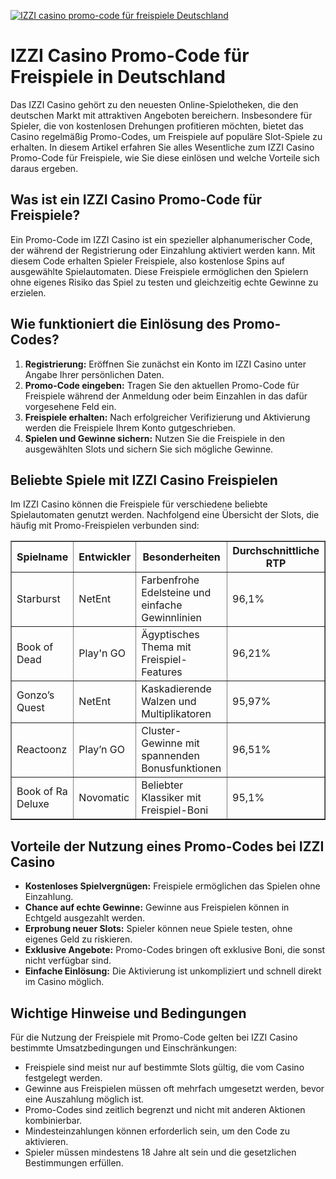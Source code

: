 [![IZZI casino promo-code für freispiele Deutschland](https://123-caf.pages.dev/gitsignup.png)](https://vrmoo.ru/Bt82HjjY)

<h1>IZZI Casino Promo-Code für Freispiele in Deutschland</h1> <p>Das IZZI Casino gehört zu den neuesten Online-Spielotheken, die den deutschen Markt mit attraktiven Angeboten bereichern. Insbesondere für Spieler, die von kostenlosen Drehungen profitieren möchten, bietet das Casino regelmäßig Promo-Codes, um Freispiele auf populäre Slot-Spiele zu erhalten. In diesem Artikel erfahren Sie alles Wesentliche zum IZZI Casino Promo-Code für Freispiele, wie Sie diese einlösen und welche Vorteile sich daraus ergeben.</p> <h2>Was ist ein IZZI Casino Promo-Code für Freispiele?</h2> <p>Ein Promo-Code im IZZI Casino ist ein spezieller alphanumerischer Code, der während der Registrierung oder Einzahlung aktiviert werden kann. Mit diesem Code erhalten Spieler Freispiele, also kostenlose Spins auf ausgewählte Spielautomaten. Diese Freispiele ermöglichen den Spielern ohne eigenes Risiko das Spiel zu testen und gleichzeitig echte Gewinne zu erzielen.</p> <h2>Wie funktioniert die Einlösung des Promo-Codes?</h2> <ol>   <li><strong>Registrierung:</strong> Eröffnen Sie zunächst ein Konto im IZZI Casino unter Angabe Ihrer persönlichen Daten.</li>   <li><strong>Promo-Code eingeben:</strong> Tragen Sie den aktuellen Promo-Code für Freispiele während der Anmeldung oder beim Einzahlen in das dafür vorgesehene Feld ein.</li>   <li><strong>Freispiele erhalten:</strong> Nach erfolgreicher Verifizierung und Aktivierung werden die Freispiele Ihrem Konto gutgeschrieben.</li>   <li><strong>Spielen und Gewinne sichern:</strong> Nutzen Sie die Freispiele in den ausgewählten Slots und sichern Sie sich mögliche Gewinne.</li> </ol> <h2>Beliebte Spiele mit IZZI Casino Freispielen</h2> <p>Im IZZI Casino können die Freispiele für verschiedene beliebte Spielautomaten genutzt werden. Nachfolgend eine Übersicht der Slots, die häufig mit Promo-Freispielen verbunden sind:</p> <table border="1" cellpadding="6" cellspacing="0">   <thead>     <tr>       <th>Spielname</th>       <th>Entwickler</th>       <th>Besonderheiten</th>       <th>Durchschnittliche RTP</th>     </tr>   </thead>   <tbody>     <tr>       <td>Starburst</td>       <td>NetEnt</td>       <td>Farbenfrohe Edelsteine und einfache Gewinnlinien</td>       <td>96,1%</td>     </tr>     <tr>       <td>Book of Dead</td>       <td>Play'n GO</td>       <td>Ägyptisches Thema mit Freispiel-Features</td>       <td>96,21%</td>     </tr>     <tr>       <td>Gonzo’s Quest</td>       <td>NetEnt</td>       <td>Kaskadierende Walzen und Multiplikatoren</td>       <td>95,97%</td>     </tr>     <tr>       <td>Reactoonz</td>       <td>Play’n GO</td>       <td>Cluster-Gewinne mit spannenden Bonusfunktionen</td>       <td>96,51%</td>     </tr>     <tr>       <td>Book of Ra Deluxe</td>       <td>Novomatic</td>       <td>Beliebter Klassiker mit Freispiel-Boni</td>       <td>95,1%</td>     </tr>   </tbody> </table> <h2>Vorteile der Nutzung eines Promo-Codes bei IZZI Casino</h2> <ul>   <li><strong>Kostenloses Spielvergnügen:</strong> Freispiele ermöglichen das Spielen ohne Einzahlung.</li>   <li><strong>Chance auf echte Gewinne:</strong> Gewinne aus Freispielen können in Echtgeld ausgezahlt werden.</li>   <li><strong>Erprobung neuer Slots:</strong> Spieler können neue Spiele testen, ohne eigenes Geld zu riskieren.</li>   <li><strong>Exklusive Angebote:</strong> Promo-Codes bringen oft exklusive Boni, die sonst nicht verfügbar sind.</li>   <li><strong>Einfache Einlösung:</strong> Die Aktivierung ist unkompliziert und schnell direkt im Casino möglich.</li> </ul> <h2>Wichtige Hinweise und Bedingungen</h2> <p>Für die Nutzung der Freispiele mit Promo-Code gelten bei IZZI Casino bestimmte Umsatzbedingungen und Einschränkungen:</p> <ul>   <li>Freispiele sind meist nur auf bestimmte Slots gültig, die vom Casino festgelegt werden.</li>   <li>Gewinne aus Freispielen müssen oft mehrfach umgesetzt werden, bevor eine Auszahlung möglich ist.</li>   <li>Promo-Codes sind zeitlich begrenzt und nicht mit anderen Aktionen kombinierbar.</li>   <li>Mindesteinzahlungen können erforderlich sein, um den Code zu aktivieren.</li>   <li>Spieler müssen mindestens 18 Jahre alt sein und die gesetzlichen Bestimmungen erfüllen.</li> </ul>